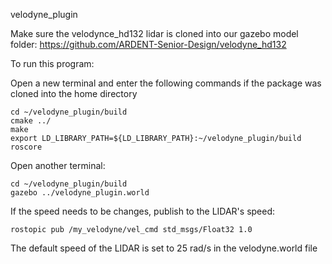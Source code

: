 velodyne_plugin

Make sure the velodynce_hd132 lidar is cloned into our gazebo model folder: https://github.com/ARDENT-Senior-Design/velodyne_hd132

To run this program:

Open a new terminal and enter the following commands if the package was cloned into the home directory

```
cd ~/velodyne_plugin/build
cmake ../
make
export LD_LIBRARY_PATH=${LD_LIBRARY_PATH}:~/velodyne_plugin/build
roscore
```

Open another terminal:

```
cd ~/velodyne_plugin/build
gazebo ../velodyne_plugin.world
```

If the speed needs to be changes, publish to the LIDAR's speed:

```
rostopic pub /my_velodyne/vel_cmd std_msgs/Float32 1.0
```

The default speed of the LIDAR is set to 25 rad/s in the velodyne.world file
